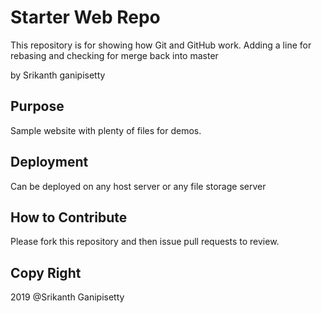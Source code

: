 # Starter Web Repo

This repository is for showing how Git and GitHub work. Adding a line 
for rebasing and checking for merge back into master

by Srikanth ganipisetty

## Purpose

Sample website with plenty of files for demos.

## Deployment
 Can be deployed on any host server or any file storage server

## How to Contribute
  Please fork this repository and then issue pull requests to review.


## Copy Right
   2019 @Srikanth Ganipisetty
